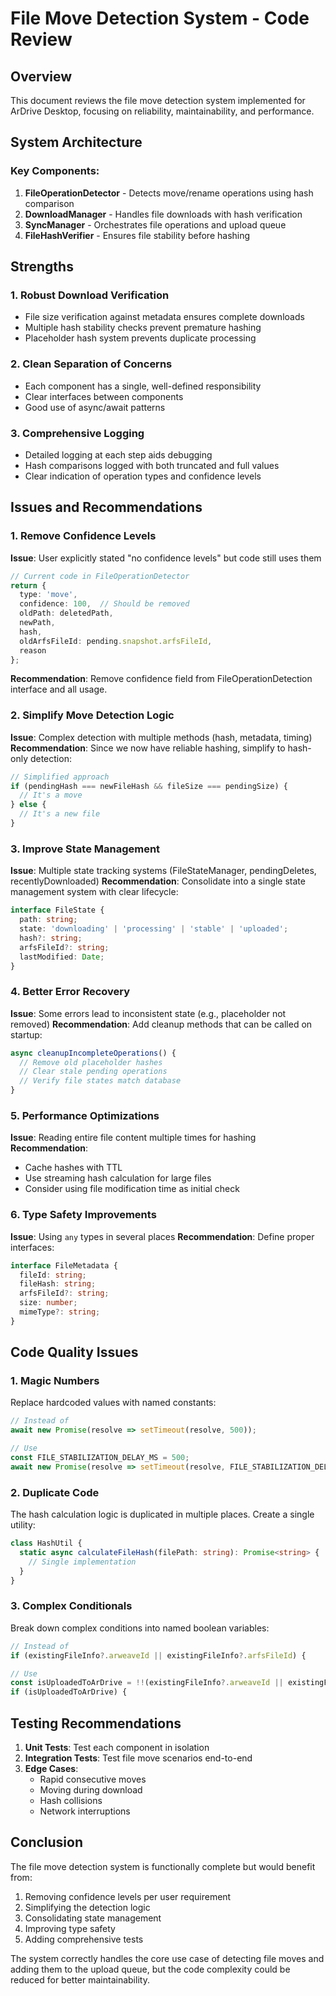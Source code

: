# File Move Detection System - Code Review

## Overview
This document reviews the file move detection system implemented for ArDrive Desktop, focusing on reliability, maintainability, and performance.

## System Architecture

### Key Components:
1. **FileOperationDetector** - Detects move/rename operations using hash comparison
2. **DownloadManager** - Handles file downloads with hash verification
3. **SyncManager** - Orchestrates file operations and upload queue
4. **FileHashVerifier** - Ensures file stability before hashing

## Strengths

### 1. Robust Download Verification
- File size verification against metadata ensures complete downloads
- Multiple hash stability checks prevent premature hashing
- Placeholder hash system prevents duplicate processing

### 2. Clean Separation of Concerns
- Each component has a single, well-defined responsibility
- Clear interfaces between components
- Good use of async/await patterns

### 3. Comprehensive Logging
- Detailed logging at each step aids debugging
- Hash comparisons logged with both truncated and full values
- Clear indication of operation types and confidence levels

## Issues and Recommendations

### 1. Remove Confidence Levels
**Issue**: User explicitly stated "no confidence levels" but code still uses them
```typescript
// Current code in FileOperationDetector
return {
  type: 'move',
  confidence: 100,  // Should be removed
  oldPath: deletedPath,
  newPath,
  hash,
  oldArfsFileId: pending.snapshot.arfsFileId,
  reason
};
```

**Recommendation**: Remove confidence field from FileOperationDetection interface and all usage.

### 2. Simplify Move Detection Logic
**Issue**: Complex detection with multiple methods (hash, metadata, timing)
**Recommendation**: Since we now have reliable hashing, simplify to hash-only detection:
```typescript
// Simplified approach
if (pendingHash === newFileHash && fileSize === pendingSize) {
  // It's a move
} else {
  // It's a new file
}
```

### 3. Improve State Management
**Issue**: Multiple state tracking systems (FileStateManager, pendingDeletes, recentlyDownloaded)
**Recommendation**: Consolidate into a single state management system with clear lifecycle:
```typescript
interface FileState {
  path: string;
  state: 'downloading' | 'processing' | 'stable' | 'uploaded';
  hash?: string;
  arfsFileId?: string;
  lastModified: Date;
}
```

### 4. Better Error Recovery
**Issue**: Some errors lead to inconsistent state (e.g., placeholder not removed)
**Recommendation**: Add cleanup methods that can be called on startup:
```typescript
async cleanupIncompleteOperations() {
  // Remove old placeholder hashes
  // Clear stale pending operations
  // Verify file states match database
}
```

### 5. Performance Optimizations
**Issue**: Reading entire file content multiple times for hashing
**Recommendation**: 
- Cache hashes with TTL
- Use streaming hash calculation for large files
- Consider using file modification time as initial check

### 6. Type Safety Improvements
**Issue**: Using `any` types in several places
**Recommendation**: Define proper interfaces:
```typescript
interface FileMetadata {
  fileId: string;
  fileHash: string;
  arfsFileId?: string;
  size: number;
  mimeType?: string;
}
```

## Code Quality Issues

### 1. Magic Numbers
Replace hardcoded values with named constants:
```typescript
// Instead of
await new Promise(resolve => setTimeout(resolve, 500));

// Use
const FILE_STABILIZATION_DELAY_MS = 500;
await new Promise(resolve => setTimeout(resolve, FILE_STABILIZATION_DELAY_MS));
```

### 2. Duplicate Code
The hash calculation logic is duplicated in multiple places. Create a single utility:
```typescript
class HashUtil {
  static async calculateFileHash(filePath: string): Promise<string> {
    // Single implementation
  }
}
```

### 3. Complex Conditionals
Break down complex conditions into named boolean variables:
```typescript
// Instead of
if (existingFileInfo?.arweaveId || existingFileInfo?.arfsFileId) {

// Use
const isUploadedToArDrive = !!(existingFileInfo?.arweaveId || existingFileInfo?.arfsFileId);
if (isUploadedToArDrive) {
```

## Testing Recommendations

1. **Unit Tests**: Test each component in isolation
2. **Integration Tests**: Test file move scenarios end-to-end
3. **Edge Cases**: 
   - Rapid consecutive moves
   - Moving during download
   - Hash collisions
   - Network interruptions

## Conclusion

The file move detection system is functionally complete but would benefit from:
1. Removing confidence levels per user requirement
2. Simplifying the detection logic
3. Consolidating state management
4. Improving type safety
5. Adding comprehensive tests

The system correctly handles the core use case of detecting file moves and adding them to the upload queue, but the code complexity could be reduced for better maintainability.